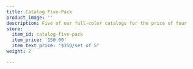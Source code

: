 ```yaml
---
title: Catalog Five-Pack
product_image: ''
description: Five of our full-color catalogs for the price of four
store:
  item_id: catalog-five-pack
  item_price: '150.00'
  item_text_price: "$150/set of 5"
weight: 2

---
```

